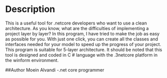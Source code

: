 # Description
This is a useful tool for .netcore developers who want to use a clean architecture. 
As you know, what are the difficulties of implementing a project layer by layer? In this program, I have tried to make the job as easy as possible for you. 
With just one click, you can create all the classes and interfaces needed for your model to speed up the progress of your project. 
This program is suitable for 5-layer architecture. 
It should be noted that this tool is designed and coded in C # language with the .3netcore platform in the winform environment.

##Author
Moein Alvandi -.net core programmer


